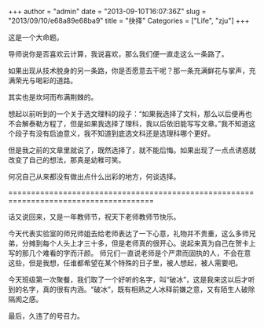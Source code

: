 +++
author = "admin"
date = "2013-09-10T16:07:36Z"
slug = "2013/09/10/e68a89e68ba9"
title = "抉择"
Categories = ["Life", "zju"]
+++

这是一个大命题。

导师说你是否喜欢云计算，我说喜欢，那么我们便一直走这么一条路了。

如果出现从技术脱身的另一条路，你是否愿意去干呢？那一条充满鲜花与掌声，充满荣光与喝彩的道路。

其实也是坎坷而布满荆棘的。

想起以前听到的一个关于选文理科的段子：“如果我选择了文科，那么以后便再也不会解泰勒方程了，但是如果我选择了理科，我以后依旧能写写文章。”我不知道这个段子有没有启迪意义，我不知道到底选文科还是选理科哪个更好。

但是我之前的文章里就说了，既然选择了，就不能后悔。如果出现了一点点诱惑就改变了自己的想法，那真是幼稚可笑。

何况自己从来都没有做出点什么出彩的地方，何谈选择。
<!-- more -->
======================================================================================

话又说回来，又是一年教师节，祝天下老师教师节快乐。

今天代表实验室的师兄师姐去给老师表达了一下心意，礼物并不贵重，这么多师兄弟，分摊到每个人头上才三十多，但是老师真的很开心。说起来真为自己在贺卡上写的那几个难看的字而汗颜。
师兄们一直说老师是个严肃而固执的人，不会在意这些，但是我想，任谁都希望在某个特殊的日子里，被人想起，被人需要吧。

今天班级第一次聚餐，我们取了一个好听的名字，叫“破冰”，这是我来这以后才听到的名字，真的很有内涵。“破冰”，既有相熟之人冰释前嫌之意，又有陌生人破除隔阂之感。

最后，久违了的号召力。
